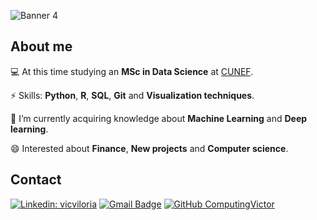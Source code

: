 ![Banner 4](https://user-images.githubusercontent.com/115224707/201220775-ac5d284c-1a92-4883-9db4-b5593a8efc61.png)


## About me

 💻 At this time studying an **MSc in Data Science** at [CUNEF](https://www.cunef.edu/).

 ⚡ Skills: **Python**, **R**, **SQL**, **Git** and **Visualization techniques**.

 🌱 I’m currently acquiring knowledge about **Machine Learning** and **Deep learning**.

 😄 Interested about **Finance**, **New projects** and **Computer science**.


## Contact

[![Linkedin: vicviloria](https://img.shields.io/badge/-vicviloria-blue?style=flat-square&logo=Linkedin&logoColor=white&link=https://www.linkedin.com/in/vicviloria/)](https://www.linkedin.com/in/vicviloria/)
[![Gmail Badge](https://img.shields.io/badge/-Mail-c14438?style=flat-square&logo=Gmail&logoColor=white&link=mailto:victor.viloria@cunef.edu)](mailto:'victor.viloria@cunef.edu')
[![GitHub ComputingVictor](https://img.shields.io/github/followers/ComputingVictor?label=follow&style=social)](https://github.com/ComputingVictor)

<!--
**ComputingVictor/ComputingVictor** is a ✨ _special_ ✨ repository because its `README.md` (this file) appears on your GitHub profile.

Here are some ideas to get you started:

- 🔭 I’m currently working on ...
- 🌱 I’m currently learning ...
- 👯 I’m looking to collaborate on ...
- 🤔 I’m looking for help with ...
- 💬 Ask me about ...
- 📫 How to reach me: ...
- 😄 Pronouns: ...
- ⚡ Fun fact: ...
-->
